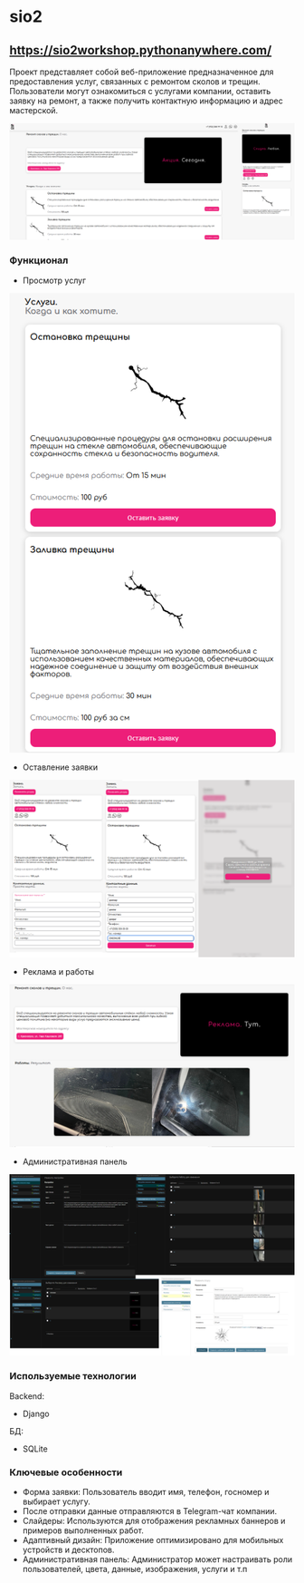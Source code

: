# sio2
## https://sio2workshop.pythonanywhere.com/

Проект представляет собой веб-приложение предназначенное для предоставления услуг, связанных с ремонтом сколов и трещин. Пользователи могут ознакомиться с услугами компании, оставить заявку на ремонт, а также получить контактную информацию и адрес мастерской.

![sio2](https://github.com/Bubenture/sio2/blob/main/images/sio2.png)

### Функционал

- Просмотр услуг

![Просмотр услуг](https://github.com/Bubenture/sio2/blob/main/images/%D0%9F%D1%80%D0%BE%D1%81%D0%BC%D0%BE%D1%82%D1%80%20%D1%83%D1%81%D0%BB%D1%83%D0%B3.png)

- Оставление заявки

![Оставление заявки](https://github.com/Bubenture/sio2/blob/main/images/%D0%9E%D1%81%D1%82%D0%B0%D0%B2%D0%BB%D0%B5%D0%BD%D0%B8%D0%B5%20%D0%B7%D0%B0%D1%8F%D0%B2%D0%BA%D0%B8.png)

- Реклама и работы

![Реклама и работы](https://github.com/Bubenture/sio2/blob/main/images/%D0%A0%D0%B5%D0%BA%D0%BB%D0%B0%D0%BC%D0%B0%20%D0%B8%20%D1%80%D0%B0%D0%B1%D0%BE%D1%82%D1%8B.png)

- Административная панель

![Административная панель](https://github.com/Bubenture/sio2/blob/main/images/%D0%90%D0%B4%D0%BC%D0%B8%D0%BD%D0%B8%D1%81%D1%82%D1%80%D0%B0%D1%82%D0%B8%D0%B2%D0%BD%D0%B0%D1%8F%20%D0%BF%D0%B0%D0%BD%D0%B5%D0%BB%D1%8C.png)

### Используемые технологии

Backend:
- Django

БД:
- SQLite 

### Ключевые особенности

- Форма заявки: Пользователь вводит имя, телефон, госномер и выбирает услугу.
- После отправки данные отправляются в Telegram-чат компании.
- Слайдеры: Используются для отображения рекламных баннеров и примеров выполненных работ.
- Адаптивный дизайн: Приложение оптимизировано для мобильных устройств и десктопов.
- Административная панель: Администратор может настраивать роли пользователей, цвета, данные, изображения, услуги и т.п
